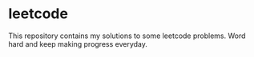 # leetcode
This repository contains my solutions to some leetcode problems.
Word hard and keep making progress everyday.
